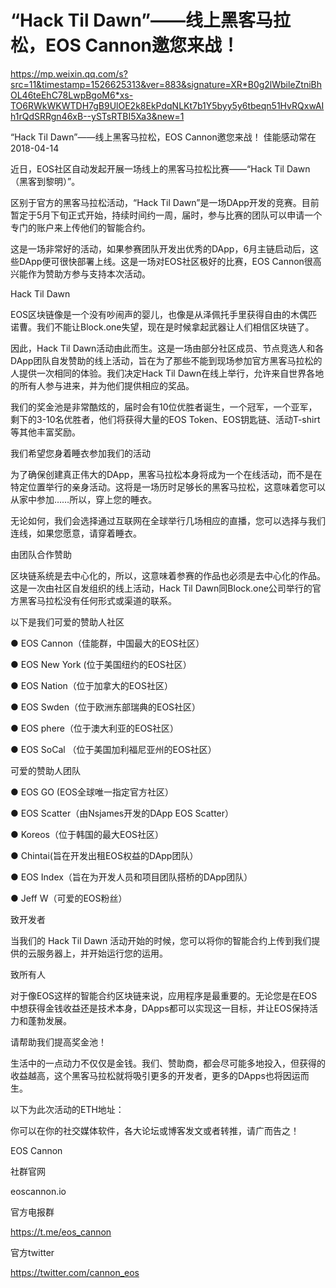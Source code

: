 # “Hack Til Dawn”——线上黑客马拉松，EOS Cannon邀您来战！
https://mp.weixin.qq.com/s?src=11&timestamp=1526625313&ver=883&signature=XR*B0g2lWbileZtniBhOL46teEhC78LwpBgoM6*xs-TO6RWkWKWTDH7gB9UlOE2k8EkPdqNLKt7b1Y5byy5y6tbeqn51HvRQxwAIh1rQdSRRgn46xB--ySTsRTBI5Xa3&new=1

“Hack Til Dawn”——线上黑客马拉松，EOS Cannon邀您来战！
佳能感动常在 2018-04-14

近日，EOS社区自动发起开展一场线上的黑客马拉松比赛——“Hack Til Dawn（黑客到黎明）”。


区别于官方的黑客马拉松活动，“Hack Til Dawn”是一场DApp开发的竞赛。目前暂定于5月下旬正式开始，持续时间约一周，届时，参与比赛的团队可以申请一个专门的账户来上传他们的智能合约。


这是一场非常好的活动，如果参赛团队开发出优秀的DApp，6月主链启动后，这些DApp便可很快部署上线。这是一场对EOS社区极好的比赛，EOS Cannon很高兴能作为赞助方参与支持本次活动。



Hack Til Dawn


EOS区块链像是一个没有吵闹声的婴儿，也像是从泽佩托手里获得自由的木偶匹诺曹。我们不能让Block.one失望，现在是时候拿起武器让人们相信区块链了。


因此，Hack Til Dawn活动由此而生。这是一场由部分社区成员、节点竞选人和各DApp团队自发赞助的线上活动，旨在为了那些不能到现场参加官方黑客马拉松的人提供一次相同的体验。我们决定Hack Til Dawn在线上举行，允许来自世界各地的所有人参与进来，并为他们提供相应的奖品。


我们的奖金池是非常酷炫的，届时会有10位优胜者诞生，一个冠军，一个亚军，剩下的3-10名优胜者，他们将获得大量的EOS Token、EOS钥匙链、活动T-shirt等其他丰富奖励。



我们希望您身着睡衣参加我们的活动


为了确保创建真正伟大的DApp，黑客马拉松本身将成为一个在线活动，而不是在特定位置举行的亲身活动。这将是一场历时足够长的黑客马拉松，这意味着您可以从家中参加……所以，穿上您的睡衣。


无论如何，我们会选择通过互联网在全球举行几场相应的直播，您可以选择与我们连线，如果您愿意，请穿着睡衣。


由团队合作赞助


区块链系统是去中心化的，所以，这意味着参赛的作品也必须是去中心化的作品。这是一次由社区自发组织的线上活动，Hack Til Dawn同Block.one公司举行的官方黑客马拉松没有任何形式或渠道的联系。


以下是我们可爱的赞助人社区


● EOS Cannon（佳能群，中国最大的EOS社区）

● EOS New York (位于美国纽约的EOS社区）

● EOS Nation（位于加拿大的EOS社区）

● EOS Swden（位于欧洲东部瑞典的EOS社区）

● EOS phere（位于澳大利亚的EOS社区）

● EOS SoCal （位于美国加利福尼亚州的EOS社区）


可爱的赞助人团队


● EOS GO (EOS全球唯一指定官方社区）

● EOS Scatter（由Nsjames开发的DApp EOS Scatter）

● Koreos（位于韩国的最大EOS社区）

● Chintai(旨在开发出租EOS权益的DApp团队）

●  EOS Index（旨在为开发人员和项目团队搭桥的DApp团队）

● Jeff W（可爱的EOS粉丝）


致开发者


当我们的 Hack Til Dawn 活动开始的时候，您可以将你的智能合约上传到我们提供的云服务器上，并开始运行您的运用。


致所有人


对于像EOS这样的智能合约区块链来说，应用程序是最重要的。无论您是在EOS中想获得金钱收益还是技术本身，DApps都可以实现这一目标，并让EOS保持活力和蓬勃发展。


请帮助我们提高奖金池！


生活中的一点动力不仅仅是金钱。我们、赞助商，都会尽可能多地投入，但获得的收益越高，这个黑客马拉松就将吸引更多的开发者，更多的DApps也将因运而生。


以下为此次活动的ETH地址：

你可以在你的社交媒体软件，各大论坛或博客发文或者转推，请广而告之！


EOS Cannon

社群官网

eoscannon.io

官方电报群

https://t.me/eos_cannon

官方twitter

https://twitter.com/cannon_eos
